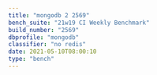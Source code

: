 ```yaml
---
title: "mongodb 2 2569"
bench_suite: "21w19 CI Weekly Benchmark"
build_number: "2569"
dbprofile: "mongodb"
classifier: "no redis"
date: 2021-05-10T08:00:10
type: "bench"
---
```

